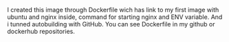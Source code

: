 I created this image through Dockerfile wich has 
link to my first image with ubuntu and nginx inside, 
command for starting nginx and ENV variable.
And i tunned autobuilding with GitHub.
You can see Dockerfile in my github or dockerhub repositories.
